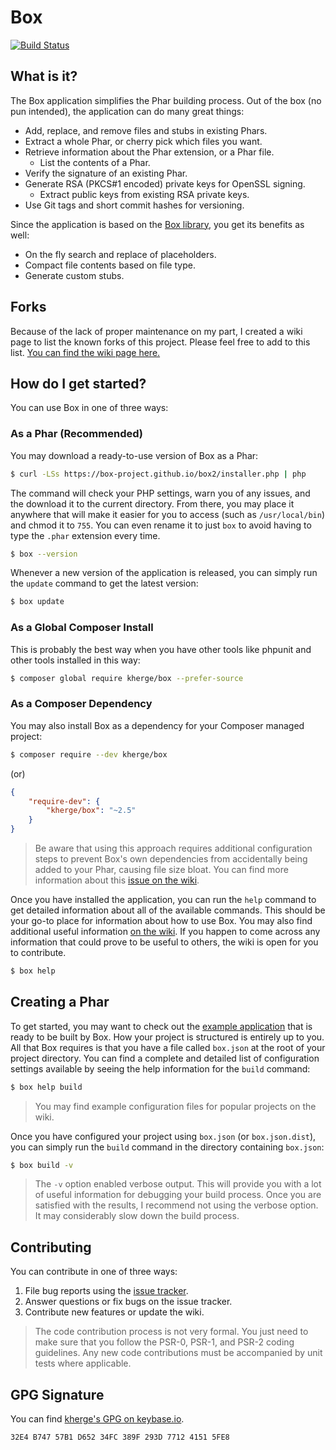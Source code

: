 Box
===

[![Build Status](https://travis-ci.org/box-project/box2.svg?branch=2.0)](https://travis-ci.org/box-project/box2)

What is it?
-----------

The Box application simplifies the Phar building process. Out of the box (no pun intended), the application can do many great things:

- Add, replace, and remove files and stubs in existing Phars.
- Extract a whole Phar, or cherry pick which files you want.
- Retrieve information about the Phar extension, or a Phar file.
  - List the contents of a Phar.
- Verify the signature of an existing Phar.
- Generate RSA (PKCS#1 encoded) private keys for OpenSSL signing.
  - Extract public keys from existing RSA private keys.
- Use Git tags and short commit hashes for versioning.

Since the application is based on the [Box library](https://github.com/herrera-io/php-box), you get its benefits as well:

- On the fly search and replace of placeholders.
- Compact file contents based on file type.
- Generate custom stubs.

Forks
-----

Because of the lack of proper maintenance on my part, I created a wiki page to list the known forks of this project. Please feel free to add to this list. [You can find the wiki page here.](https://github.com/box-project/box2/wiki/Forks)

How do I get started?
---------------------

You can use Box in one of three ways:

### As a Phar (Recommended)

You may download a ready-to-use version of Box as a Phar:

```sh
$ curl -LSs https://box-project.github.io/box2/installer.php | php
```

The command will check your PHP settings, warn you of any issues, and the download it to the current directory. From there, you may place it anywhere that will make it easier for you to access (such as `/usr/local/bin`) and chmod it to `755`. You can even rename it to just `box` to avoid having to type the `.phar` extension every time.

```sh
$ box --version
```

Whenever a new version of the application is released, you can simply run the `update` command to get the latest version:

```sh
$ box update
```

### As a Global Composer Install

This is probably the best way when you have other tools like phpunit and other tools installed in this way:

```sh
$ composer global require kherge/box --prefer-source
```

### As a Composer Dependency

You may also install Box as a dependency for your Composer managed project:

```sh
$ composer require --dev kherge/box
```

(or)

```json
{
    "require-dev": {
        "kherge/box": "~2.5"
    }
}
```

> Be aware that using this approach requires additional configuration steps to prevent Box's own dependencies from accidentally being added to your Phar, causing file size bloat. You can find more information about this [issue on the wiki](https://github.com/kherge/php-box/wiki/App%2C-or-Library%3F).

Once you have installed the application, you can run the `help` command to get detailed information about all of the available commands. This should be your go-to place for information about how to use Box. You may also find additional useful information [on the wiki](https://github.com/kherge/php-box/wiki). If you happen to come across any information that could prove to be useful to others, the wiki is open for you to contribute.

```sh
$ box help
```

Creating a Phar
---------------

To get started, you may want to check out the [example application](https://github.com/kherge/php-box-example) that is ready to be built by Box. How your project is structured is entirely up to you. All that Box requires is that you have a file called `box.json` at the root of your project directory. You can find a complete and detailed list of configuration settings available by seeing the help information for the `build` command:

```sh
$ box help build
```

> You may find example configuration files for popular projects on the wiki.

Once you have configured your project using `box.json` (or `box.json.dist`), you can simply run the `build` command in the directory containing `box.json`:

```sh
$ box build -v
```

> The `-v` option enabled verbose output. This will provide you with a lot of useful information for debugging your build process. Once you are satisfied with the results, I recommend not using the verbose option. It may considerably slow down the build process.

Contributing
------------

You can contribute in one of three ways:

1. File bug reports using the [issue tracker](https://github.com/kherge/php-box/issues).
2. Answer questions or fix bugs on the issue tracker.
3. Contribute new features or update the wiki.

> The code contribution process is not very formal. You just need to make sure that you follow the PSR-0, PSR-1, and PSR-2 coding guidelines. Any new code contributions must be accompanied by unit tests where applicable.

GPG Signature
-------------

You can find [kherge's GPG on keybase.io](https://keybase.io/kherge).

    32E4 B747 57B1 D652 34FC 389F 293D 7712 4151 5FE8

